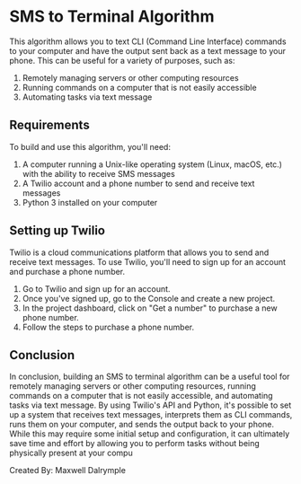 # SMS to Terminal Algorithm

This algorithm allows you to text CLI (Command Line Interface) commands to your computer and have the output sent back as a text message to your phone. This can be useful for a variety of purposes, such as:

1) Remotely managing servers or other computing resources
2) Running commands on a computer that is not easily accessible
3) Automating tasks via text message

## Requirements
To build and use this algorithm, you'll need:

1) A computer running a Unix-like operating system (Linux, macOS, etc.) with the ability to receive SMS messages
2) A Twilio account and a phone number to send and receive text messages
3) Python 3 installed on your computer

## Setting up Twilio

Twilio is a cloud communications platform that allows you to send and receive text messages. To use Twilio, you'll need to sign up for an account and purchase a phone number.

1) Go to Twilio and sign up for an account.
2) Once you've signed up, go to the Console and create a new project.
3) In the project dashboard, click on "Get a number" to purchase a new phone number.
4) Follow the steps to purchase a phone number.

## Conclusion

In conclusion, building an SMS to terminal algorithm can be a useful tool for remotely managing servers or other computing resources, running commands on a computer that is not easily accessible, and automating tasks via text message. By using Twilio's API and Python, it's possible to set up a system that receives text messages, interprets them as CLI commands, runs them on your computer, and sends the output back to your phone. While this may require some initial setup and configuration, it can ultimately save time and effort by allowing you to perform tasks without being physically present at your compu

Created By: Maxwell Dalrymple
